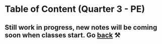 # Table of Content (Quarter 3 - PE)

## Still work in progress, new notes will be coming soon when classes start. Go [back](./index.md) ⚒️